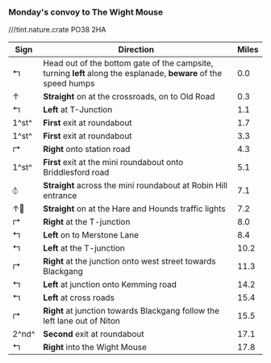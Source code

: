 ### Monday's convoy to The Wight Mouse

///tint.nature.crate PO38 2HA

| Sign              | Direction                                                                                                        | Miles |
| ----------------- | ---------------------------------------------------------------------------------------------------------------- | ----- |
| &#x21b0;          | Head out of the bottom gate of the campsite, turning **left** along the esplanade, **beware** of the speed humps | 0.0   |
| &#x2191;          | **Straight** on at the crossroads, on to Old Road                                                                | 0.3   |
| &#x21b0;          | **Left** at T-Junction                                                                                           | 1.1   |
| 1^st^             | **First** exit at roundabout                                                                                     | 1.7   |
| 1^st^             | **First** exit at roundabout                                                                                     | 3.3   |
| &#x21b1;          | **Right** onto station road                                                                                      | 4.3   |
| 1^st^             | **First** exit at the mini roundabout onto Briddlesford road                                                     | 5.1   |
| &#x29BD;          | **Straight** across the mini roundabout at Robin Hill entrance                                                   | 7.1   |
| &#x2191;&#x1F6A6; | **Straight** on at the Hare and Hounds traffic lights                                                            | 7.2   |
| &#x21b1;          | **Right** at the T-junction                                                                                      | 8.0   |
| &#x21b0;          | **Left** on to Merstone Lane                                                                                     | 8.4   |
| &#x21b0;          | **Left** at the T-junction                                                                                       | 10.2  |
| &#x21b1;          | **Right** at the junction onto west street towards Blackgang                                                     | 11.3  |
| &#x21b0;          | **Left** at junction onto Kemming road                                                                           | 14.2  |
| &#x21b0;          | **Left** at cross roads                                                                                          | 15.4  |
| &#x21b1;          | **Right** at junction towards Blackgang follow the left lane out of Niton                                        | 15.5  |
| 2^nd^             | **Second** exit at roundabout                                                                                    | 17.1  |
| &#x21b0;          | **Right** into the Wight Mouse                                                                                   | 17.8  |
